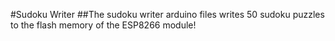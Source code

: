 #Sudoku Writer
##The sudoku writer arduino files writes 50 sudoku puzzles to the flash memory of the ESP8266 module!
